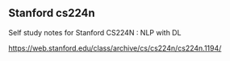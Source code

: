 ## Stanford cs224n
Self study notes for Stanford CS224N : NLP with DL

https://web.stanford.edu/class/archive/cs/cs224n/cs224n.1194/
